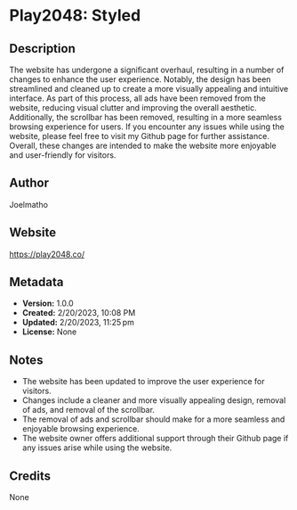 # Play2048: Styled 

## Description
The website has undergone a significant overhaul, resulting in a number of changes to enhance the user experience. Notably, the design has been streamlined and cleaned up to create a more visually appealing and intuitive interface. As part of this process, all ads have been removed from the website, reducing visual clutter and improving the overall aesthetic. Additionally, the scrollbar has been removed, resulting in a more seamless browsing experience for users. If you encounter any issues while using the website, please feel free to visit my Github page for further assistance. Overall, these changes are intended to make the website more enjoyable and user-friendly for visitors.

## Author
Joelmatho

## Website
https://play2048.co/

## Metadata
- **Version:** 1.0.0
- **Created:** 2/20/2023, 10:08 PM
- **Updated:** 2/20/2023, 11:25 pm
- **License:** None



## Notes
- The website has been updated to improve the user experience for visitors.
- Changes include a cleaner and more visually appealing design, removal of ads, and removal of the scrollbar.
- The removal of ads and scrollbar should make for a more seamless and enjoyable browsing experience.
- The website owner offers additional support through their Github page if any issues arise while using the website.

## Credits
None